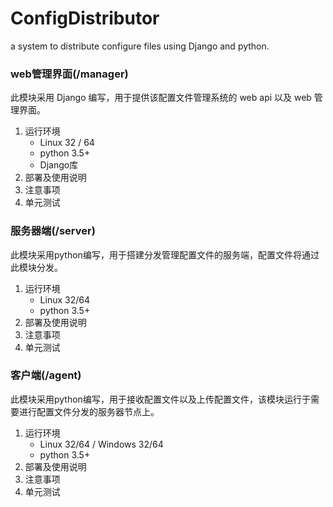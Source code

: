 # ConfigDistributor
a system to distribute configure files using Django and python.

### web管理界面(/manager)

此模块采用 Django 编写，用于提供该配置文件管理系统的 web api 以及 web 管理界面。

1. 运行环境
   * Linux 32 / 64
   * python 3.5+
   * Django库
2. 部署及使用说明
3. 注意事项
4. 单元测试

### 服务器端(/server)

此模块采用python编写，用于搭建分发管理配置文件的服务端，配置文件将通过此模块分发。

1. 运行环境
   - Linux 32/64
   - python 3.5+
2. 部署及使用说明
3. 注意事项
4. 单元测试

### 客户端(/agent)

此模块采用python编写，用于接收配置文件以及上传配置文件，该模块运行于需要进行配置文件分发的服务器节点上。

1. 运行环境
   - Linux 32/64 / Windows 32/64
   - python 3.5+
2. 部署及使用说明
3. 注意事项
4. 单元测试